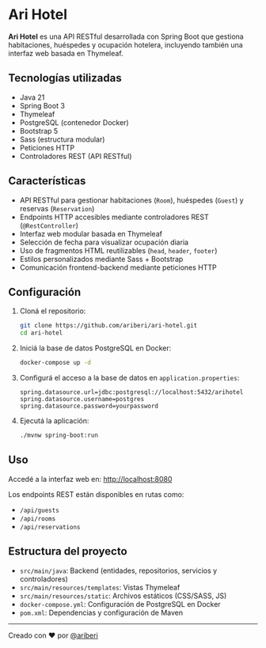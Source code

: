 
# Ari Hotel

**Ari Hotel** es una API RESTful desarrollada con Spring Boot que gestiona habitaciones, huéspedes y ocupación hotelera, incluyendo también una interfaz web basada en Thymeleaf.

## Tecnologías utilizadas

- Java 21
- Spring Boot 3
- Thymeleaf
- PostgreSQL (contenedor Docker)
- Bootstrap 5
- Sass (estructura modular)
- Peticiones HTTP
- Controladores REST (API RESTful)

## Características

- API RESTful para gestionar habitaciones (`Room`), huéspedes (`Guest`) y reservas (`Reservation`)
- Endpoints HTTP accesibles mediante controladores REST (`@RestController`)
- Interfaz web modular basada en Thymeleaf
- Selección de fecha para visualizar ocupación diaria
- Uso de fragmentos HTML reutilizables (`head`, `header`, `footer`)
- Estilos personalizados mediante Sass + Bootstrap
- Comunicación frontend-backend mediante peticiones HTTP

## Configuración

1. Cloná el repositorio:
   ```bash
   git clone https://github.com/ariberi/ari-hotel.git
   cd ari-hotel
   ```

2. Iniciá la base de datos PostgreSQL en Docker:
   ```bash
   docker-compose up -d
   ```

3. Configurá el acceso a la base de datos en `application.properties`:
   ```properties
   spring.datasource.url=jdbc:postgresql://localhost:5432/arihotel
   spring.datasource.username=postgres
   spring.datasource.password=yourpassword
   ```

4. Ejecutá la aplicación:
   ```bash
   ./mvnw spring-boot:run
   ```

## Uso

Accedé a la interfaz web en: [http://localhost:8080](http://localhost:8080)

Los endpoints REST están disponibles en rutas como:
- `/api/guests`
- `/api/rooms`
- `/api/reservations`

## Estructura del proyecto

- `src/main/java`: Backend (entidades, repositorios, servicios y controladores)
- `src/main/resources/templates`: Vistas Thymeleaf
- `src/main/resources/static`: Archivos estáticos (CSS/SASS, JS)
- `docker-compose.yml`: Configuración de PostgreSQL en Docker
- `pom.xml`: Dependencias y configuración de Maven

---

Creado con ❤️ por [@ariberi](https://github.com/ariberi)
